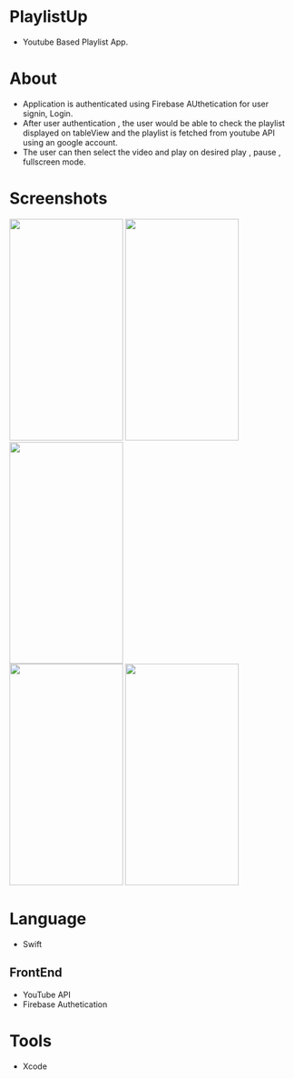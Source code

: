 # PlaylistUp
* Youtube Based Playlist App.

# About
* Application is authenticated using Firebase AUthetication for user signin, Login.
* After user authentication , the user would be able to check the playlist displayed on tableView and the playlist is fetched from youtube API using an    google account.
* The user can then select the video and play on desired play , pause , fullscreen mode.

# Screenshots
<img src="https://user-images.githubusercontent.com/88151137/181740881-1504606b-8d2f-4b7a-8c83-9ae89bfe9aa9.png" width="200" height="390">       <img src="https://user-images.githubusercontent.com/88151137/181740908-e4fe15ff-d13c-4eba-8930-f61a804a7c4f.png" width="200" height="390">                            <img src="https://user-images.githubusercontent.com/88151137/181743153-f4daa3a6-270e-4c4d-91b3-a5259558f456.png" width="200" height="390">    
<img src="https://user-images.githubusercontent.com/88151137/181743175-0edc0d94-dfba-4584-8ebf-fb13a225e9f7.png" width="200" height="390">         <img src="https://user-images.githubusercontent.com/88151137/181743184-f112ec23-aa18-4dab-ae74-e9b11ff8cd3e.png" width="200" height="390">    

# Language
* Swift

## FrontEnd
* YouTube API
* Firebase Authetication

# Tools 
* Xcode

